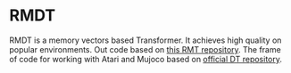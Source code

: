 # RMDT
RMDT is a memory vectors based Transformer. It achieves high quality on popular environments.
Out code based on [this RMT repository](https://github.com/booydar/LM-RMT). The frame of code for working with Atari and Mujoco based on [official DT repository](https://github.com/kzl/decision-transformer).
